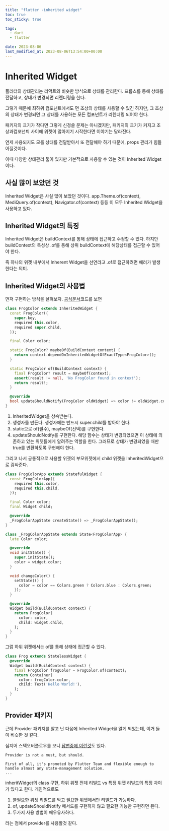 ```yaml
---
title: "flutter -inherited widget"
toc: true
toc_sticky: true

tags:
  - dart
  - flutter

date: 2023-08-06
last_modified_at: 2023-08-06T13:54:00+00:00
---
```


# Inherited Widget

플러터의 상태관리는 리액트와 비슷한 방식으로 상태를 관리한다.
프롭스를 통해 상태를 전달하고, 상태가 변경되면 리렌더링을 한다.

그렇기 때문에 최하위 컴포넌트에서도 먼 조상의 상태를 사용할 수 있긴 하지만,
그 조상의 상태가 변경되면 그 상태를 사용하는 모든 컴포넌트가 리렌더링 되어야 한다.

패키지의 크기가 작다면 그렇게 신경쓸 문제는 아니겠지만, 패키지의 크기가 커지고 조상과컴포넌틔 사이에
위젯이 많아지기 시작한다면 이야기는 달라진다.

언제 사용되지도 모를 상태를 전달받아서 또 전달해야 하기 때문에, props 관리가 힘들어질것이다.

이때 다양한 상태관리 툴이 있지만 기본적으로 사용할 수 있는 것이 Inherited Widget이다.

## 사실 많이 보았던 것

Inherited Widget은 사실 많이 보았던 것이다.
app.Theme.of(context), MediQuery.of(context), Navigator.of(context) 등등
이 모두 Inherited Widget을 사용하고 있다.

## Inherited Widget의 특징

Inherited Widget은 buildContext를 통해 상태에 접근하고 수정할 수 있다.
하지만 buildContext의 특성상 .of를 통해 상위 buildContext에 해당상태를 접근할 수 있어야 한다.

즉 하나의 위젯 내부에서 Inherent Widget을 선언라고 .of로 접근하려면 에러가 발생한다는 의미.

## Inherited Widget의 사용법

먼저 구현하는 방식을 살펴보자.
[공식문서](https://api.flutter.dev/flutter/widgets/InheritedWidget-class.html)코드를 보면

```dart
class FrogColor extends InheritedWidget {
  const FrogColor({
    super.key,
    required this.color,
    required super.child,
  });

  final Color color;

  static FrogColor? maybeOf(BuildContext context) {
    return context.dependOnInheritedWidgetOfExactType<FrogColor>();
  }

  static FrogColor of(BuildContext context) {
    final FrogColor? result = maybeOf(context);
    assert(result != null, 'No FrogColor found in context');
    return result!;
  }

  @override
  bool updateShouldNotify(FrogColor oldWidget) => color != oldWidget.color;
}
```

1. InheritedWidget을 상속받는다.
2. 생성자를 만든다. 생성자에는 반드시 super.child를 받아야 한다.
3. static으로 of(필수), maybeOf(선택)를 구현한다.
4. updateShouldNotify를 구현한다. 해당 함수는 상태가 변경되었으면 이 상태에 의존하고 있는 위젯들에게
   알려주는 역할을 한다. 그러므로 상태가 변경되었을 때만 true를 반환하도록 구현해야 한다.

그리고 나서 공통적으로 사용할 위젯의 부모위젯에서 child 위젯을 InheritedWidget으로 감싸준다.

```dart
class FrogColorApp extends StatefulWidget {
  const FrogColorApp({
    required this.color,
    required this.child,
  });

  final Color color;
  final Widget child;

  @override
  _FrogColorAppState createState() => _FrogColorAppState();
}

class _FrogColorAppState extends State<FrogColorApp> {
  late Color color;

  @override
  void initState() {
    super.initState();
    color = widget.color;
  }

  void changeColor() {
    setState(() {
      color = color == Colors.green ? Colors.blue : Colors.green;
    });
  }

  @override
  Widget build(BuildContext context) {
    return FrogColor(
      color: color,
      child: widget.child,
    );
  }
}
```

그럼 하위 위젯에서는 of를 통해 상태에 접근할 수 있다.

```dart
class Frog extends StatelessWidget {
  @override
  Widget build(BuildContext context) {
    final FrogColor frogColor = FrogColor.of(context);
    return Container(
      color: frogColor.color,
      child: Text('Hello World!'),
    );
  }
}
```

## Provider 패키지

근데 Provider 패키지를 알고 난 다음에 Inherited Widget을 알게 되었는데,
이거 둘이 비슷한 것 같다.

심지어 스택오버플로우를 보니 [답변중에 이런것](https://stackoverflow.com/a/57158684)도 있다.

```
Provider is not a must, but should.

First of all, it's promoted by Flutter Team and flexible enough to handle almost any state-management solution.
...
```

inheritWidget의 class 구현, 하위 위젯 전체 리빌드 vs 특정 위젯 리빌드의 특징 차이가 있다고 한다.
개인적으로도

1. 불필요한 위젯 리빌드를 막고 필요한 위젯에서만 리빌드가 가능하다.
2. of, updateShouldNotify 메서드를 구현하지 않고 필요한 기능만 구현하면 된다.
3. 두가지 사용 방법이 매우유사하다.

라는 점에서 provider를 사용할것 같다.
